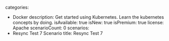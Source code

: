 categories:
  - Docker
description: Get started using Kubernetes. Learn the kubernetes concepts by doing.
isAvailable: true
isNew: true
isPremium: true
license: Apache
scenarioCount: 0
scenarios:
  - Resync Test 7 Scenario
title: Resync Test 7
